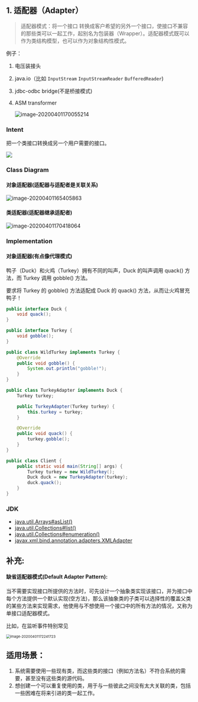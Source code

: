## 1. 适配器（Adapter）

> 适配器模式：将一个接口 转换成客户希望的另外一个接口，使接口不兼容的那些类可以一起工作，起别名为包装器（Wrapper）。适配器模式既可以作为类结构模型，也可以作为对象结构性模式。

例子：

1. 电压装接头

2. java.io（比如 `InputStream`  `InputStreamReader`   `BufferedReader`)

3. jdbc-odbc bridge(不是桥接模式)

4. ASM transformer

   ![image-20200401170055214](https://raw.githubusercontent.com/chengcodex/cloudimg/master/img/image-20200401170055214.png)

### Intent

把一个类接口转换成另一个用户需要的接口。

![](https://raw.githubusercontent.com/chengcodex/cloudimg/master/img/3d5b828e-5c4d-48d8-a440-281e4a8e1c92.png)



### Class Diagram

#### 对象适配器(适配器与适配者是关联关系)

![image-20200401165405863](https://raw.githubusercontent.com/chengcodex/cloudimg/master/img/image-20200401165405863.png)

#### 类适配器(适配器继承适配者)

![image-20200401170418064](https://raw.githubusercontent.com/chengcodex/cloudimg/master/img/image-20200401170418064.png)

### Implementation

#### 对象适配器(有点像代理模式)

鸭子（Duck）和火鸡（Turkey）拥有不同的叫声，Duck 的叫声调用 quack() 方法，而 Turkey 调用 gobble() 方法。

要求将 Turkey 的 gobble() 方法适配成 Duck 的 quack() 方法，从而让火鸡冒充鸭子！

```java
public interface Duck {
    void quack();
}
```

```java
public interface Turkey {
    void gobble();
}
```

```java
public class WildTurkey implements Turkey {
    @Override
    public void gobble() {
        System.out.println("gobble!");
    }
}
```

```java
public class TurkeyAdapter implements Duck {
    Turkey turkey;

    public TurkeyAdapter(Turkey turkey) {
        this.turkey = turkey;
    }

    @Override
    public void quack() {
        turkey.gobble();
    }
}
```

```java
public class Client {
    public static void main(String[] args) {
        Turkey turkey = new WildTurkey();
        Duck duck = new TurkeyAdapter(turkey);
        duck.quack();
    }
}
```

### JDK

- [java.util.Arrays#asList()](http://docs.oracle.com/javase/8/docs/api/java/util/Arrays.html#asList%28T...%29)
- [java.util.Collections#list()](https://docs.oracle.com/javase/8/docs/api/java/util/Collections.html#list-java.util.Enumeration-)
- [java.util.Collections#enumeration()](https://docs.oracle.com/javase/8/docs/api/java/util/Collections.html#enumeration-java.util.Collection-)
- [javax.xml.bind.annotation.adapters.XMLAdapter](http://docs.oracle.com/javase/8/docs/api/javax/xml/bind/annotation/adapters/XmlAdapter.html#marshal-BoundType-)



## 补充:

#### 缺省适配器模式(Default Adapter Pattern): 

当不需要实现接口所提供的方法时，可先设计一个抽象类实现该接口，并为接口中每个方法提供一个默认实现(空方法)，那么该抽象类的子类可以选择性的覆盖父类的某些方法来实现需求，他使用与不想使用一个接口中的所有方法的情况，又称为单接口适配器模式。

比如，在监听事件特别常见

<img src="https://raw.githubusercontent.com/chengcodex/cloudimg/master/img/image-20200401172241723.png" alt="image-20200401172241723" style="zoom:67%;" />



## 适用场景：

1. 系统需要使用一些现有类，而这些类的接口（例如方法名）不符合系统的需要，甚至没有这些类的源代码。
2. 想创建一个可以重复使用的类，用于与一些彼此之间没有太大关联的类，包括一些困难在将来引进的类一起工作。

